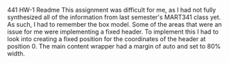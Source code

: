 441 HW-1 Readme This assignment was difficult for me, as I had not fully synthesized all of the information from last semester's MART341 class yet. As such, I had to remember the box model.  Some of the areas that were an issue for me were implementing a fixed header.  To implement this I had to look into creating a fixed position for the coordinates of the header at position 0.  The main content wrapper had a margin of auto and set to 80% width.  